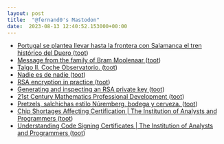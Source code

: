 ```yaml
---
layout: post
title:  "@fernand0's Mastodon"
date:  2023-08-13 12:40:52.153000+00:00
---
```

*  [Portugal se plantea llevar hasta la frontera con Salamanca el tren histórico del Duero ](https://www.salamancahoy.es/salamanca/ciudad/portugal-plantea-llevar-frontera-salamanca-tren-historico-20230805200913-nt.htm) ([toot](https://mastodon.social/@fernand0/110882354112282186))
*  [Message from the family of Bram Moolenaar ](https://groups.google.com/g/vim_announce/c/tWahca9zkt) ([toot](https://mastodon.social/@fernand0/110882063835174039))
*  [Talgo II.  Coche Observatorio. ](https://www.flickr.com/photos/fernand0/53094893729) ([toot](https://mastodon.social/@fernand0/110881870008686434))
*  [Nadie es de nadie ](https://www.danielinnerarity.es/opinión-preblog-2017-2022/nadie-es-de-nadie) ([toot](https://mastodon.social/@fernand0/110881737821517655))
*  [RSA encryption in practice ](https://www.johndcook.com/blog/2023/08/05/rsa-oaep) ([toot](https://mastodon.social/@fernand0/110881584550781403))
*  [Generating and inspecting an RSA private key ](https://www.johndcook.com/blog/2023/08/05/rsa-private-key) ([toot](https://mastodon.social/@fernand0/110881369205033783))
*  [21st Century Mathematics Professional Development ](https://samjshah.com/2023/08/03/21st-century-mathematics-professional-development) ([toot](https://mastodon.social/@fernand0/110881036118399021))
*  [Pretzels, salchichas estilo Núremberg, bodega y cerveza. ](https://avecesunafoto.wordpress.com/2023/08/12/pretzels-salchichas-estilo-nuremberg-bodega-y-cerveza) ([toot](https://mastodon.social/@fernand0/110877913734246033))
*  [Chip Shortages Affecting Certification \| The Institution of Analysts and Programmers ](https://www.iap.org.uk/main/chip-shortages-affecting-certification) ([toot](https://mastodon.social/@fernand0/110877822811400500))
*  [Understanding Code Signing Certificates \| The Institution of Analysts and Programmers ](https://www.iap.org.uk/main/understanding-code-signing-certificates) ([toot](https://mastodon.social/@fernand0/110877539858586700))
